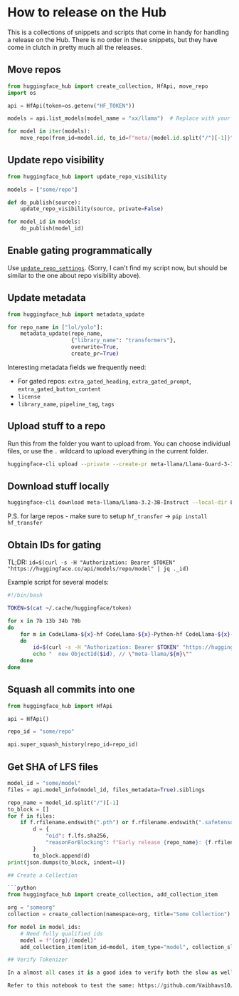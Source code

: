 # How to release on the Hub

This is a collections of snippets and scripts that come in handy for handling a release on the Hub. There is no order in these snippets, but they have come in clutch in pretty much all the releases.

## Move repos

```python
from huggingface_hub import create_collection, HfApi, move_repo
import os

api = HfApi(token=os.getenv("HF_TOKEN"))

models = api.list_models(model_name = "xx/llama")  # Replace with your query

for model in iter(models):
    move_repo(from_id=model.id, to_id=f"meta/{model.id.split("/")[-1]}") # Replace with the destination org
```

## Update repo visibility

```python
from huggingface_hub import update_repo_visibility

models = ["some/repo"]

def do_publish(source):
    update_repo_visibility(source, private=False)

for model_id in models:
    do_publish(model_id)
```

## Enable gating programmatically

Use [`update_repo_settings`](https://huggingface.co/docs/huggingface_hub/en/package_reference/hf_api#huggingface_hub.HfApi.update_repo_settings). (Sorry, I can't find my script now, but should be similar to the one about repo visibility above).

## Update metadata

```python
from huggingface_hub import metadata_update

for repo_name in ["lol/yolo"]:
    metadata_update(repo_name, 
                    {"library_name": "transformers"}, 
                    overwrite=True,
                    create_pr=True)
```

Interesting metadata fields we frequently need:
- For gated repos: `extra_gated_heading`, `extra_gated_prompt`, `extra_gated_button_content`
- `license`
- `library_name`, `pipeline_tag`, `tags`

## Upload stuff to a repo

Run this from the folder you want to upload from. You can choose individual files, or use the `.` wildcard to upload everything in the current folder.

```bash
huggingface-cli upload --private --create-pr meta-llama/Llama-Guard-3-11B-Vision .
```

## Download stuff locally

```bash
huggingface-cli download meta-llama/Llama-3.2-3B-Instruct --local-dir Llama-3.2-3B-Instruct
```

P.S. for large repos - make sure to setup `hf_transfer` -> `pip install hf_transfer`

## Obtain IDs for gating

TL;DR: `id=$(curl -s -H "Authorization: Bearer $TOKEN" "https://huggingface.co/api/models/repo/model" | jq ._id)`

Example script for several models:

```bash
#!/bin/bash

TOKEN=$(cat ~/.cache/huggingface/token)

for x in 7b 13b 34b 70b
do
	for m in CodeLlama-${x}-hf CodeLlama-${x}-Python-hf CodeLlama-${x}-Instruct-hf
	do
		id=$(curl -s -H "Authorization: Bearer $TOKEN" "https://huggingface.co/api/models/meta-llama/${m}" | jq ._id)
		echo "	new ObjectId($id), // \"meta-llama/${m}\""
	done
done
```

## Squash all commits into one

```python
from huggingface_hub import HfApi

api = HfApi()

repo_id = "some/repo"

api.super_squash_history(repo_id=repo_id)
```

## Get SHA of LFS files

```python
model_id = "some/model"
files = api.model_info(model_id, files_metadata=True).siblings

repo_name = model_id.split("/")[-1]
to_block = []
for f in files:
    if f.rfilename.endswith(".pth") or f.rfilename.endswith(".safetensors"):
        d = {
            "oid": f.lfs.sha256,
            "reasonForBlocking": f"Early release {repo_name}: {f.rfilename}"
        }
        to_block.append(d)
print(json.dumps(to_block, indent=4))

## Create a Collection

```python
from huggingface_hub import create_collection, add_collection_item

org = "someorg"
collection = create_collection(namespace=org, title="Some Collection")

for model in model_ids:
    # Need fully qualified ids
    model = f"{org}/{model}"
    add_collection_item(item_id=model, item_type="model", collection_slug=collection.slug)    

## Verify Tokenizer

In a almost all cases it is a good idea to verify both the slow as well as fast tokenizer after a model has been converted via official scripts.

Refer to this notebook to test the same: https://github.com/Vaibhavs10/scratchpad/blob/main/tokenizer_check_minimal_example.ipynb
